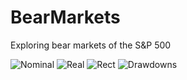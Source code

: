 # BearMarkets
Exploring bear markets of the S&amp;P 500

![Nominal](https://github.com/KaroRonty/BearMarkets/blob/master/bears_nominal.png)
![Real](https://github.com/KaroRonty/BearMarkets/blob/master/bears_real.png)
![Rect](https://github.com/KaroRonty/BearMarkets/blob/master/bears_rect.png)
![Drawdowns](https://github.com/KaroRonty/BearMarkets/blob/master/drawdowns.png)